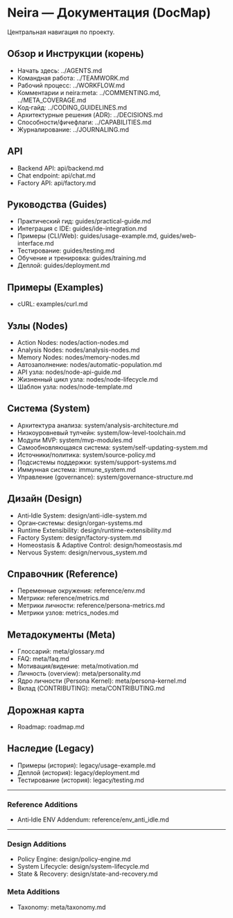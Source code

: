 <!-- neira:meta
id: NEI-20250830-Docs-Index-Cleanup
intent: docs
summary: Централизованный DocMap: чистая структура, актуальные ссылки, добавлены Homeostasis, Persona, Nervous System. -->

# Neira — Документация (DocMap)

Центральная навигация по проекту.

## Обзор и Инструкции (корень)
- Начать здесь: ../AGENTS.md
- Командная работа: ../TEAMWORK.md
- Рабочий процесс: ../WORKFLOW.md
- Комментарии и neira:meta: ../COMMENTING.md, ../META_COVERAGE.md
- Код‑гайд: ../CODING_GUIDELINES.md
- Архитектурные решения (ADR): ../DECISIONS.md
- Способности/фичефлаги: ../CAPABILITIES.md
- Журналирование: ../JOURNALING.md

## API
- Backend API: api/backend.md
- Chat endpoint: api/chat.md
 - Factory API: api/factory.md

## Руководства (Guides)
- Практический гид: guides/practical-guide.md
- Интеграция с IDE: guides/ide-integration.md
- Примеры (CLI/Web): guides/usage-example.md, guides/web-interface.md
- Тестирование: guides/testing.md
- Обучение и тренировка: guides/training.md
- Деплой: guides/deployment.md

## Примеры (Examples)
- cURL: examples/curl.md

## Узлы (Nodes)
- Action Nodes: nodes/action-nodes.md
- Analysis Nodes: nodes/analysis-nodes.md
- Memory Nodes: nodes/memory-nodes.md
- Автозаполнение: nodes/automatic-population.md
- API узла: nodes/node-api-guide.md
- Жизненный цикл узла: nodes/node-lifecycle.md
- Шаблон узла: nodes/node-template.md

## Система (System)
- Архитектура анализа: system/analysis-architecture.md
- Низкоуровневый тулчейн: system/low-level-toolchain.md
- Модули MVP: system/mvp-modules.md
- Самообновляющаяся система: system/self-updating-system.md
- Источники/политика: system/source-policy.md
- Подсистемы поддержки: system/support-systems.md
- Иммунная система: immune_system.md
- Управление (governance): system/governance-structure.md

## Дизайн (Design)
- Anti‑Idle System: design/anti-idle-system.md
- Орган‑системы: design/organ-systems.md
- Runtime Extensibility: design/runtime-extensibility.md
 - Factory System: design/factory-system.md
- Homeostasis & Adaptive Control: design/homeostasis.md
- Nervous System: design/nervous_system.md

## Справочник (Reference)
- Переменные окружения: reference/env.md
- Метрики: reference/metrics.md
- Метрики личности: reference/persona-metrics.md
- Метрики узлов: metrics_nodes.md

## Метадокументы (Meta)
- Глоссарий: meta/glossary.md
- FAQ: meta/faq.md
- Мотивация/видение: meta/motivation.md
- Личность (overview): meta/personality.md
- Ядро личности (Persona Kernel): meta/persona-kernel.md
- Вклад (CONTRIBUTING): meta/CONTRIBUTING.md

## Дорожная карта
- Roadmap: roadmap.md

## Наследие (Legacy)
- Примеры (история): legacy/usage-example.md
- Деплой (история): legacy/deployment.md
- Тестирование (история): legacy/testing.md

---

### Reference Additions
- Anti‑Idle ENV Addendum: reference/env_anti_idle.md

---

### Design Additions
- Policy Engine: design/policy-engine.md
- System Lifecycle: design/system-lifecycle.md
- State & Recovery: design/state-and-recovery.md

### Meta Additions
- Taxonomy: meta/taxonomy.md
